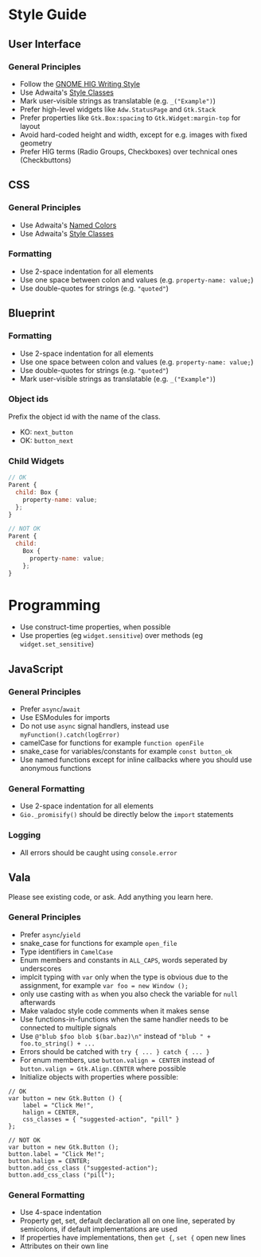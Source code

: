 # Style Guide

## User Interface

### General Principles

- Follow the [GNOME HIG Writing Style](https://developer.gnome.org/hig/guidelines/writing-style.html)
- Use Adwaita's [Style Classes](https://gnome.pages.gitlab.gnome.org/libadwaita/doc/1-latest/style-classes.html)
- Mark user-visible strings as translatable (e.g. `_("Example")`)
- Prefer high-level widgets like `Adw.StatusPage` and `Gtk.Stack`
- Prefer properties like `Gtk.Box:spacing` to `Gtk.Widget:margin-top` for layout
- Avoid hard-coded height and width, except for e.g. images with fixed geometry
- Prefer HIG terms (Radio Groups, Checkboxes) over technical ones (Checkbuttons)

## CSS

### General Principles

- Use Adwaita's [Named Colors](https://gnome.pages.gitlab.gnome.org/libadwaita/doc/1-latest/named-colors.html)
- Use Adwaita's [Style Classes](https://gnome.pages.gitlab.gnome.org/libadwaita/doc/1-latest/style-classes.html)

### Formatting

- Use 2-space indentation for all elements
- Use one space between colon and values (e.g. `property-name: value;`)
- Use double-quotes for strings (e.g. `"quoted"`)

## Blueprint

### Formatting

- Use 2-space indentation for all elements
- Use one space between colon and values (e.g. `property-name: value;`)
- Use double-quotes for strings (e.g. `"quoted"`)
- Mark user-visible strings as translatable (e.g. `_("Example")`)

### Object ids

Prefix the object id with the name of the class.

- KO: `next_button`
- OK: `button_next`

### Child Widgets

```js
// OK
Parent {
  child: Box {
    property-name: value;
  };
}

// NOT OK
Parent {
  child:
    Box {
      property-name: value;
    };
}
```

# Programming

- Use construct-time properties, when possible
- Use properties (eg `widget.sensitive`) over methods (eg `widget.set_sensitive`)

## JavaScript

### General Principles

- Prefer `async`/`await`
- Use ESModules for imports
- Do not use `async` signal handlers, instead use `myFunction().catch(logError)`
- camelCase for functions for example `function openFile`
- snake_case for variables/constants for example `const button_ok`
- Use named functions except for inline callbacks where you should use anonymous functions

### General Formatting

- Use 2-space indentation for all elements
- `Gio._promisify()` should be directly below the `import` statements

### Logging

- All errors should be caught using `console.error`

## Vala

Please see existing code, or ask. Add anything you learn here.

### General Principles

- Prefer `async`/`yield`
- snake_case for functions for example `open_file`
- Type identifiers in `CamelCase`
- Enum members and constants in `ALL_CAPS`, words seperated by underscores
- implcit typing with `var` only when the type is obvious due to the assignment, for example `var foo = new Window ();`
- only use casting with `as` when you also check the variable for `null` afterwards
- Make valadoc style code comments when it makes sense
- Use functions-in-functions when the same handler needs to be connected to multiple signals
- Use `@"blub $foo blob $(bar.baz)\n"` instead of `"blub " + foo.to_string() + ...`
- Errors should be catched with `try { ... } catch { ... }`
- For enum members, use `button.valign = CENTER` instead of `button.valign = Gtk.Align.CENTER` where possible
- Initialize objects with properties where possible:

```vala
// OK
var button = new Gtk.Button () {
    label = "Click Me!",
    halign = CENTER,
    css_classes = { "suggested-action", "pill" }
};

// NOT OK
var button = new Gtk.Button ();
button.label = "Click Me!";
button.halign = CENTER;
button.add_css_class ("suggested-action");
button.add_css_class ("pill");
```

### General Formatting

- Use 4-space indentation
- Property get, set, default declaration all on one line, seperated by semicolons, if default implementations are used
- If properties have implementations, then `get {`, `set {` open new lines
- Attributes on their own line

